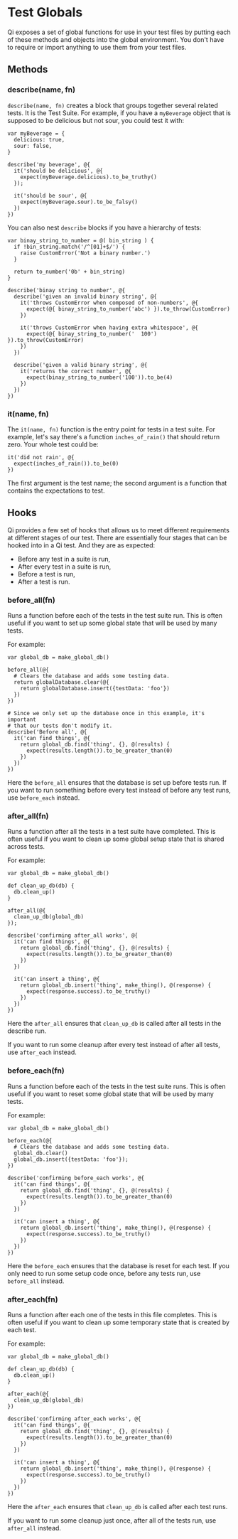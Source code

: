 # Test Globals

Qi exposes a set of global functions for use in your test files by putting each of these methods and objects into the global environment. You don't have to require or import anything to use them from your test files.

## Methods

### describe(name, fn)

`describe(name, fn)` creates a block that groups together several related tests. It is the Test Suite. For example, if you have a `myBeverage` object that is supposed to be delicious but not sour, you could test it with:

```blade
var myBeverage = {
  delicious: true,
  sour: false,
}

describe('my beverage', @{
  it('should be delicious', @{
    expect(myBeverage.delicious).to_be_truthy()
  });

  it('should be sour', @{
    expect(myBeverage.sour).to_be_falsy()
  })
})
```

You can also nest `describe` blocks if you have a hierarchy of tests:

```blade
var binay_string_to_number = @( bin_string ) {
  if !bin_string.match('/^[01]+$/') {
    raise CustomError('Not a binary number.')
  }

  return to_number('0b' + bin_string)
}

describe('binay string to number', @{
  describe('given an invalid binary string', @{
    it('throws CustomError when composed of non-numbers', @{
      expect(@{ binay_string_to_number('abc') }).to_throw(CustomError)
    })

    it('throws CustomError when having extra whitespace', @{
      expect(@{ binay_string_to_number('  100') }).to_throw(CustomError)
    })
  })

  describe('given a valid binary string', @{
    it('returns the correct number', @{
      expect(binay_string_to_number('100')).to_be(4)
    })
  })
})
```

### it(name, fn)

The `it(name, fn)` function is the entry point for tests in a test suite. For example, let's say there's a function `inches_of_rain()` that should return zero. Your whole test could be:

```blade
it('did not rain', @{
  expect(inches_of_rain()).to_be(0)
})
```

The first argument is the test name; the second argument is a function that contains the expectations to test.

## Hooks

Qi provides a few set of hooks that allows us to meet different requirements at different stages of our test. There are essentially four stages that can be hooked into in a Qi test. And they are as expected:

- Before any test in a suite is run,
- After every test in a suite is run,
- Before a test is run,
- After a test is run.

### before_all(fn)

Runs a function before each of the tests in the test suite run. This is often useful if you want to set up some global state that will be used by many tests.

For example:

```blade
var global_db = make_global_db()

before_all(@{
  # Clears the database and adds some testing data.
  return globalDatabase.clear(@{
    return globalDatabase.insert({testData: 'foo'})
  })
})

# Since we only set up the database once in this example, it's important
# that our tests don't modify it.
describe('Before all', @{
  it('can find things', @{
    return global_db.find('thing', {}, @(results) {
      expect(results.length()).to_be_greater_than(0)
    })
  })
})
```

Here the `before_all` ensures that the database is set up before tests run. If you want to run something before every test instead of before any test runs, use `before_each` instead.

### after_all(fn)

Runs a function after all the tests in a test suite have completed. This is often useful if you want to clean up some global setup state that is shared across tests. 

For example:

```blade
var global_db = make_global_db()

def clean_up_db(db) {
  db.clean_up()
}

after_all(@{
  clean_up_db(global_db)
});

describe('confirming after_all works', @{
  it('can find things', @{
    return global_db.find('thing', {}, @(results) {
      expect(results.length()).to_be_greater_than(0)
    })
  })
  
  it('can insert a thing', @{
    return global_db.insert('thing', make_thing(), @(response) {
      expect(response.success).to_be_truthy()
    })
  })
})
```

Here the `after_all` ensures that `clean_up_db` is called after all tests in the describe run.

If you want to run some cleanup after every test instead of after all tests, use `after_each` instead.

### before_each(fn)

Runs a function before each of the tests in the test suite runs. This is often useful if you want to reset some global state that will be used by many tests.

For example:

```blade
var global_db = make_global_db()

before_each(@{
  # Clears the database and adds some testing data.
  global_db.clear()
  global_db.insert({testData: 'foo'});
})

describe('confirming before_each works', @{
  it('can find things', @{
    return global_db.find('thing', {}, @(results) {
      expect(results.length()).to_be_greater_than(0)
    })
  })
  
  it('can insert a thing', @{
    return global_db.insert('thing', make_thing(), @(response) {
      expect(response.success).to_be_truthy()
    })
  })
})
```

Here the `before_each` ensures that the database is reset for each test. If you only need to run some setup code once, before any tests run, use `before_all` instead.

### after_each(fn)

Runs a function after each one of the tests in this file completes. This is often useful if you want to clean up some temporary state that is created by each test. 

For example:

```blade
var global_db = make_global_db()

def clean_up_db(db) {
  db.clean_up()
}

after_each(@{
  clean_up_db(global_db)
})

describe('confirming after_each works', @{
  it('can find things', @{
    return global_db.find('thing', {}, @(results) {
      expect(results.length()).to_be_greater_than(0)
    })
  })
  
  it('can insert a thing', @{
    return global_db.insert('thing', make_thing(), @(response) {
      expect(response.success).to_be_truthy()
    })
  })
})
```

Here the `after_each` ensures that `clean_up_db` is called after each test runs.

If you want to run some cleanup just once, after all of the tests run, use `after_all` instead.
